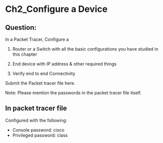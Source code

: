 # Ch2_Configure a Device 
## Question:
In a Packet Tracer, Configure a

1) Router or a Switch with all the basic configurations you have studied in this chapter

2) End device with IP address & other required things

3) Verify end to end Connectivity

Submit the Packet tracer file here.

 Note: Please mention the passwords in the packet tracer file itself.

 ## In packet tracer file 
Configured with the following: 
+ Console password: cisco
+ Privileged password: class
